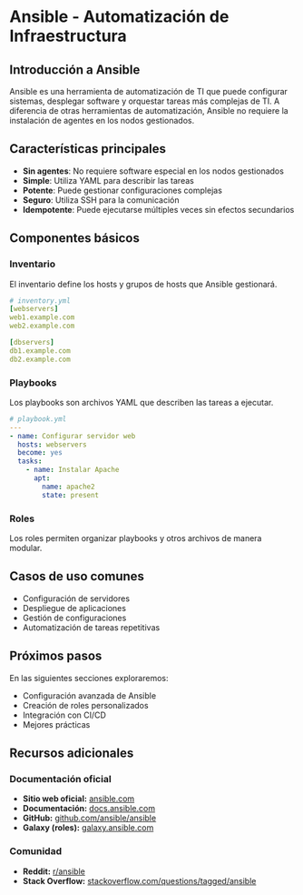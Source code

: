# Ansible - Automatización de Infraestructura

## Introducción a Ansible

Ansible es una herramienta de automatización de TI que puede configurar sistemas, desplegar software y orquestar tareas más complejas de TI. A diferencia de otras herramientas de automatización, Ansible no requiere la instalación de agentes en los nodos gestionados.

## Características principales

- **Sin agentes**: No requiere software especial en los nodos gestionados
- **Simple**: Utiliza YAML para describir las tareas
- **Potente**: Puede gestionar configuraciones complejas
- **Seguro**: Utiliza SSH para la comunicación
- **Idempotente**: Puede ejecutarse múltiples veces sin efectos secundarios

## Componentes básicos

### Inventario
El inventario define los hosts y grupos de hosts que Ansible gestionará.

```yaml
# inventory.yml
[webservers]
web1.example.com
web2.example.com

[dbservers]
db1.example.com
db2.example.com
```

### Playbooks
Los playbooks son archivos YAML que describen las tareas a ejecutar.

```yaml
# playbook.yml
---
- name: Configurar servidor web
  hosts: webservers
  become: yes
  tasks:
    - name: Instalar Apache
      apt:
        name: apache2
        state: present
```

### Roles
Los roles permiten organizar playbooks y otros archivos de manera modular.

## Casos de uso comunes

- Configuración de servidores
- Despliegue de aplicaciones
- Gestión de configuraciones
- Automatización de tareas repetitivas

## Próximos pasos

En las siguientes secciones exploraremos:
- Configuración avanzada de Ansible
- Creación de roles personalizados
- Integración con CI/CD
- Mejores prácticas

## Recursos adicionales

### Documentación oficial
- **Sitio web oficial:** [ansible.com](https://www.ansible.com/)
- **Documentación:** [docs.ansible.com](https://docs.ansible.com/)
- **GitHub:** [github.com/ansible/ansible](https://github.com/ansible/ansible)
- **Galaxy (roles):** [galaxy.ansible.com](https://galaxy.ansible.com/)

### Comunidad
- **Reddit:** [r/ansible](https://www.reddit.com/r/ansible/)
- **Stack Overflow:** [stackoverflow.com/questions/tagged/ansible](https://stackoverflow.com/questions/tagged/ansible)
